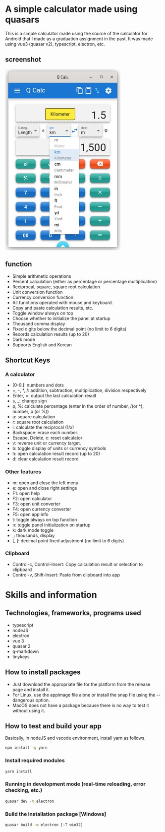 # A simple calculator made using quasars

This is a simple calculator made using the source of the calculator for Android that I made as a graduation assignment in the past. It was made using vue3 (quasar v2), typescript, electron, etc.

## screenshot

![Screenshot](https://github.com/from104/qcalc/raw/main/assets/screenshot_v0.6.1.png)

## function

- Simple arithmetic operations
- Percent calculation (either as percentage or percentage multiplication)
- Reciprocal, square, square root calculation
- Unit conversion function
- Currency conversion function
- All functions operated with mouse and keyboard.
- Copy and paste calculation results, etc.
- Toggle window always on top
- Choose whether to initialize the panel at startup
- Thousand comma display
- Fixed digits below the decimal point (no limit to 6 digits)
- Records calculation results (up to 20)
- Dark mode
- Supports English and Korean

## Shortcut Keys

### A calculator

- [0-9\.]: numbers and dots
- +, -, \*, /: addition, subtraction, multiplication, division respectively
- Enter, =: output the last calculation result
- s, \_: change sign
- p, %: calculate percentage (enter in the order of number, /(or \*), number, p (or %))
- u: square calculation
- r: square root calculation
- i: calculate the reciprocal (1/x)
- Backspace: erase each number.
- Escape, Delete, c: reset calculator
- v: reverse unit or currency target.
- b: toggle display of units or currency symbols
- h: open calculation result record (up to 20)
- d: clear calculation result record

### Other features

- m: open and close the left menu
- e: open and close right settings
- F1: open help
- F2: open calculator
- F3: open unit converter
- F4: open currency converter
- F5: open app info
- t: toggle always on top function
- n: toggle panel initialization on startup
- k: dark mode toggle
- ,: thousands, display
- [, ]: decimal point fixed adjustment (no limit to 6 digits)

### Clipboard

- Control-c, Control-Insert: Copy calculation result or selection to clipboard
- Control-v, Shift-Insert: Paste from clipboard into app

# Skills and information

## Technologies, frameworks, programs used

- typescript
- nodeJS
- electron
- vue 3
- quasar 2
- q-markdown
- tinykeys

## How to install packages

- Just download the appropriate file for the platform from the release page and install it.
- For Linux, use the appimage file alone or install the snap file using the --dangerous option.
- MacOS does not have a package because there is no way to test it without using it.

## How to test and build your app

Basically, in nodeJS and vscode environment, install yarn as follows.

```bash
npm install -g yarn
```

### Install required modules

```bash
yarn install
```

### Running in development mode (real-time reloading, error checking, etc.)

```bash
quasar dev -m electron
```

### Build the installation package [Windows]

```bash
quasar build -m electron [-T win32]
```
